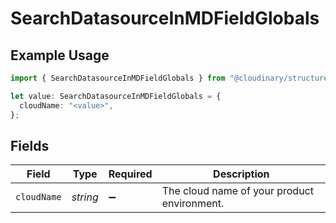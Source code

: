 # SearchDatasourceInMDFieldGlobals

## Example Usage

```typescript
import { SearchDatasourceInMDFieldGlobals } from "@cloudinary/structured-metadata/models/operations";

let value: SearchDatasourceInMDFieldGlobals = {
  cloudName: "<value>",
};
```

## Fields

| Field                                       | Type                                        | Required                                    | Description                                 |
| ------------------------------------------- | ------------------------------------------- | ------------------------------------------- | ------------------------------------------- |
| `cloudName`                                 | *string*                                    | :heavy_minus_sign:                          | The cloud name of your product environment. |